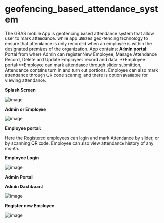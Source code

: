 # geofencing_based_attendance_system
The GBAS mobile App is geofencing based attendance system that allow user to mark attendance. while app utilizes geo-fencing technology to ensure that attendance is only recorded when an employee is within the designated premises of the organization.
App contains:
    **Admin portal:** Portal from where Admin can register New Employee, Manage Attendance Record, Delete and Update Employees record and data.
    **Employee portal:**Employee can mark attendance through slider submittion, Attendance contains turn In and turn out portions. Employee can also mark attendance through QR code scannig, and there is option available for viewing attendance.



**Splash Screen**

![image](https://github.com/Ibrahim-Abdullah1/GeoFencing-Based-Attendance-System/assets/104096912/9851d0dd-2012-4478-a3e5-2f28f96a7958)

**Admin or Employee**

![image](https://github.com/Ibrahim-Abdullah1/GeoFencing-Based-Attendance-System/assets/104096912/b161550f-6ea9-4c51-9289-4d1cfff33b85)

**Employee portal:**

Here the Registered employees can login and mark Attendance by slider, or by scanning QR code. Employee can also view attendance history of any month.

**Employee Login**

![image](https://github.com/Ibrahim-Abdullah1/GeoFencing-Based-Attendance-System/assets/104096912/0b84b7b7-44e9-4bb2-8559-a8c6bc82b28e)



**Admin Portal**


**Admin Dashboard**

![image](https://github.com/Ibrahim-Abdullah1/GeoFencing-Based-Attendance-System/assets/104096912/95c8431a-0d7a-41d3-87f4-6bb07253f579)

**Register new Employee**

![image](https://github.com/Ibrahim-Abdullah1/GeoFencing-Based-Attendance-System/assets/104096912/f8c3ac19-9baf-4cab-9c27-09680020f83b)


